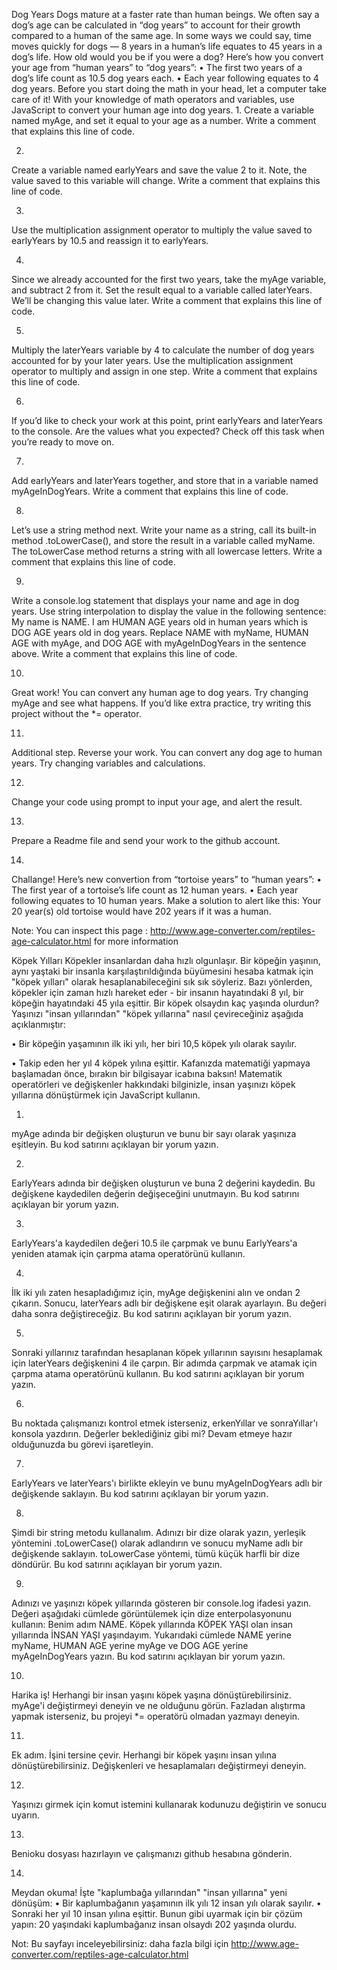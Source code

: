 Dog Years
Dogs mature at a faster rate than human beings. We often say a dog’s age can be calculated in “dog years” to account for their growth compared to a human of the same age. In some ways we could say, time moves quickly for dogs — 8 years in a human’s life equates to 45 years in a dog’s life. How old would you be if you were a dog?
Here’s how you convert your age from “human years” to “dog years”:
•	The first two years of a dog’s life count as 10.5 dog years each.
•	Each year following equates to 4 dog years.
Before you start doing the math in your head, let a computer take care of it! With your knowledge of math operators and variables, use JavaScript to convert your human age into dog years.
1.
Create a variable named myAge, and set it equal to your age as a number.
Write a comment that explains this line of code.

2.
Create a variable named earlyYears and save the value 2 to it. Note, the value saved to this variable will change.
Write a comment that explains this line of code.

3.
Use the multiplication assignment operator to multiply the value saved to earlyYears by 10.5 and reassign it to earlyYears.

4.
Since we already accounted for the first two years, take the myAge variable, and subtract 2 from it.
Set the result equal to a variable called laterYears. We’ll be changing this value later.
Write a comment that explains this line of code.

5.
Multiply the laterYears variable by 4 to calculate the number of dog years accounted for by your later years. Use the multiplication assignment operator to multiply and assign in one step.
Write a comment that explains this line of code.

6.
If you’d like to check your work at this point, print earlyYears and laterYears to the console. Are the values what you expected?
Check off this task when you’re ready to move on.

7.
Add earlyYears and laterYears together, and store that in a variable named myAgeInDogYears.
Write a comment that explains this line of code.

8.
Let’s use a string method next.
Write your name as a string, call its built-in method .toLowerCase(), and store the result in a variable called myName.
The toLowerCase method returns a string with all lowercase letters.
Write a comment that explains this line of code.

9.
Write a console.log statement that displays your name and age in dog years. Use string interpolation to display the value in the following sentence:
My name is NAME. I am HUMAN AGE years old in human years which is DOG AGE years old in dog years.
Replace NAME with myName, HUMAN AGE with myAge, and DOG AGE with myAgeInDogYears in the sentence above.
Write a comment that explains this line of code.


10.
Great work! You can convert any human age to dog years. Try changing myAge and see what happens.
If you’d like extra practice, try writing this project without the *= operator.

11.
Additional step. Reverse your work. You can convert any dog age to human years. Try changing variables and calculations.

12.
Change your code using prompt to input your age, and alert the result.

13.
Prepare a Readme file and send your work to the github account.

14.
Challange!
Here’s new convertion from “tortoise years” to “human years”:
•	The first year of a tortoise’s life count as 12 human years.
•	Each year following equates to 10 human years.
Make a solution to alert like this:
Your 20 year(s) old tortoise would have 202 years if it was a human.

Note: You can inspect this page : http://www.age-converter.com/reptiles-age-calculator.html for more information



Köpek Yılları
Köpekler insanlardan daha hızlı olgunlaşır. Bir köpeğin yaşının, aynı yaştaki bir insanla karşılaştırıldığında büyümesini hesaba katmak için "köpek yılları" olarak hesaplanabileceğini sık sık söyleriz. Bazı yönlerden, köpekler için zaman hızlı hareket eder - bir insanın hayatındaki 8 yıl, bir köpeğin hayatındaki 45 yıla eşittir. Bir köpek olsaydın kaç yaşında olurdun?
Yaşınızı "insan yıllarından" "köpek yıllarına" nasıl çevireceğiniz aşağıda açıklanmıştır:

• Bir köpeğin yaşamının ilk iki yılı, her biri 10,5 köpek yılı olarak sayılır.

• Takip eden her yıl 4 köpek yılına eşittir.
Kafanızda matematiği yapmaya başlamadan önce, bırakın bir bilgisayar icabına baksın! Matematik operatörleri ve değişkenler hakkındaki bilginizle, insan yaşınızı köpek yıllarına dönüştürmek için JavaScript kullanın.

1.
myAge adında bir değişken oluşturun ve bunu bir sayı olarak yaşınıza eşitleyin.
Bu kod satırını açıklayan bir yorum yazın.

2.
EarlyYears adında bir değişken oluşturun ve buna 2 değerini kaydedin. Bu değişkene kaydedilen değerin değişeceğini unutmayın.
Bu kod satırını açıklayan bir yorum yazın.

3.
EarlyYears'a kaydedilen değeri 10.5 ile çarpmak ve bunu EarlyYears'a yeniden atamak için çarpma atama operatörünü kullanın.

4.
İlk iki yılı zaten hesapladığımız için, myAge değişkenini alın ve ondan 2 çıkarın. Sonucu, laterYears adlı bir değişkene eşit olarak ayarlayın. Bu değeri daha sonra değiştireceğiz.
Bu kod satırını açıklayan bir yorum yazın.

5.
Sonraki yıllarınız tarafından hesaplanan köpek yıllarının sayısını hesaplamak için laterYears değişkenini 4 ile çarpın. Bir adımda çarpmak ve atamak için çarpma atama operatörünü kullanın.
Bu kod satırını açıklayan bir yorum yazın.

6.
Bu noktada çalışmanızı kontrol etmek isterseniz, erkenYıllar ve sonraYıllar'ı konsola yazdırın. Değerler beklediğiniz gibi mi?
Devam etmeye hazır olduğunuzda bu görevi işaretleyin.

7.
EarlyYears ve laterYears'ı birlikte ekleyin ve bunu myAgeInDogYears adlı bir değişkende saklayın.
Bu kod satırını açıklayan bir yorum yazın.

8.
Şimdi bir string metodu kullanalım.
Adınızı bir dize olarak yazın, yerleşik yöntemini .toLowerCase() olarak adlandırın ve sonucu myName adlı bir değişkende saklayın.
toLowerCase yöntemi, tümü küçük harfli bir dize döndürür.
Bu kod satırını açıklayan bir yorum yazın.

9.
Adınızı ve yaşınızı köpek yıllarında gösteren bir console.log ifadesi yazın. Değeri aşağıdaki cümlede görüntülemek için dize enterpolasyonunu kullanın:
Benim adım NAME. Köpek yıllarında KÖPEK YAŞI olan insan yıllarında İNSAN YAŞI yaşındayım.
Yukarıdaki cümlede NAME yerine myName, HUMAN AGE yerine myAge ve DOG AGE yerine myAgeInDogYears yazın.
Bu kod satırını açıklayan bir yorum yazın.


10.
Harika iş! Herhangi bir insan yaşını köpek yaşına dönüştürebilirsiniz. myAge'i değiştirmeyi deneyin ve ne olduğunu görün.
Fazladan alıştırma yapmak isterseniz, bu projeyi *= operatörü olmadan yazmayı deneyin.

11.
Ek adım. İşini tersine çevir. Herhangi bir köpek yaşını insan yılına dönüştürebilirsiniz. Değişkenleri ve hesaplamaları değiştirmeyi deneyin.

12.
Yaşınızı girmek için komut istemini kullanarak kodunuzu değiştirin ve sonucu uyarın.

13.
Benioku dosyası hazırlayın ve çalışmanızı github hesabına gönderin.

14.
Meydan okuma!
İşte "kaplumbağa yıllarından" "insan yıllarına" yeni dönüşüm:
• Bir kaplumbağanın yaşamının ilk yılı 12 insan yılı olarak sayılır.
• Sonraki her yıl 10 insan yılına eşittir.
Bunun gibi uyarmak için bir çözüm yapın:
20 yaşındaki kaplumbağanız insan olsaydı 202 yaşında olurdu.

Not: Bu sayfayı inceleyebilirsiniz: daha fazla bilgi için http://www.age-converter.com/reptiles-age-calculator.html